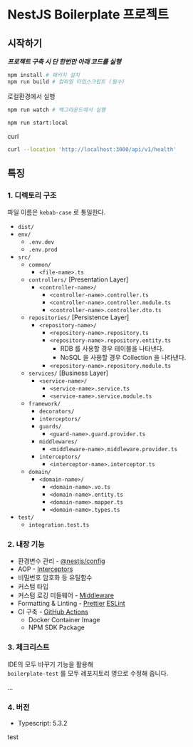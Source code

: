 # NestJS Boilerplate 프로젝트

## 시작하기

**_프로젝트 구축 시 단 한번만 아래 코드를 실행_**

```sh
npm install # 패키지 설치
npm run build # 컴파일 타입스크립트 (필수)
```

로컬환경에서 실행

```sh
npm run watch # 백그라운드에서 실행
```

```sh
npm run start:local
```

curl

```sh
curl --location 'http://localhost:3000/api/v1/health'
```

## 특징

### 1. 디렉토리 구조

파일 이름은 `kebab-case` 로 통일한다.

- `dist/`
- `env/`
  - `.env.dev`
  - `.env.prod`
- `src/`
  - `common/`
    - `<file-name>.ts`
  - `controllers/` [Presentation Layer]
    - `<controller-name>/`
      - `<controller-name>.controller.ts`
      - `<controller-name>.controller.module.ts`
      - `<controller-name>.controller.dto.ts`
  - `repositories/` [Persistence Layer]
    - `<repository-name>/`
      - `<repository-name>.repository.ts`
      - `<repository-name>.repository.entity.ts`
        - RDB 를 사용할 경우 테이블을 나타낸다.
        - NoSQL 을 사용할 경우 Collection 을 나타낸다.
      - `<repository-name>.repository.module.ts`
  - `services/` [Business Layer]
    - `<service-name>/`
      - `<service-name>.service.ts`
      - `<service-name>.service.module.ts`
  - `framework/`
    - `decorators/`
    - `interceptors/`
    - `guards/`
      - `<guard-name>.guard.provider.ts`
    - `middlewares/`
      - `<middleware-name>.middleware.provider.ts`
    - `interceptors/`
      - `<interceptor-name>.interceptor.ts`
  - `domain/`
    - `<domain-name>/`
      - `<domain-name>.vo.ts`
      - `<domain-name>.entity.ts`
      - `<domain-name>.mapper.ts`
      - `<domain-name>.types.ts`
- `test/`
  - `integration.test.ts`

### 2. 내장 기능

- 환경변수 관리 - [@nestjs/config](https://github.com/nestjs/config)
- AOP - [Interceptors](https://docs.nestjs.com/interceptors)
- 비밀번호 암호화 등 유틸함수
- 커스텀 타입
- 커스텀 로깅 미들웨어 - [Middleware](https://docs.nestjs.com/middleware)
- Formatting & Linting - [Prettier](https://prettier.io/docs/en/) [ESLint](https://eslint.org/docs/latest/use/getting-started)
- CI 구축 - [GitHub Actions](https://docs.github.com/ko/actions/quickstart)
  - Docker Container Image
  - NPM SDK Package

### 3. 체크리스트

IDE의 모두 바꾸기 기능을 활용해 <br>
`boilerplate-test` 를 모두 레포지토리 명으로 수정해 줍니다.

...

### 4. 버전

- Typescript: 5.3.2

test